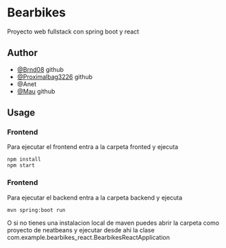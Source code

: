 # Bearbikes
Proyecto web fullstack con spring boot y react

## Author

- [@Brnd08](https://github.com/Brnd08) github
- [@Proximalbag3226](https://github.com/Proximalbag3226) github
- @Anet
- [@Mau](https://github.com/Mau439yt) github


## Usage
### Frontend
Para ejecutar el frontend entra a la carpeta fronted y ejecuta 
```
npm install
npm start
```

### Frontend
Para ejecutar el backend entra a la carpeta backend y ejecuta 
```
mvn spring:boot run
```
O si no tienes una instalacion local de maven puedes abrir la carpeta como proyecto de neatbeans y ejecutar desde ahi la clase com.example.bearbikes_react.BearbikesReactApplication
